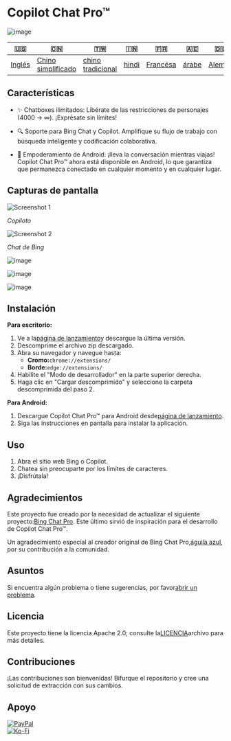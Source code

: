 # Copilot Chat Pro™

![image](https://user-images.githubusercontent.com/69091361/297645227-67e62dd6-9322-4622-aa35-f7624fdf8698.png)

| 🇺🇸                | 🇨🇳                                  | 🇹🇼                                 | 🇮🇳                  | 🇫🇷                     | 🇦🇪                  | 🇩🇪                   | 🇯🇵                    | 🇪🇸                    |
| ------------------- | ------------------------------------- | ------------------------------------ | --------------------- | ------------------------ | --------------------- | ---------------------- | ----------------------- | ----------------------- |
| [Inglés](README.md) | [Chino simplificado](README.zh-CN.md) | [chino tradicional](README.zh-TW.md) | [hindi](README.hi.md) | [Francésa](README.fr.md) | [árabe](README.ar.md) | [Alemán](README.de.md) | [japonés](README.ja.md) | [Español](README.es.md) |

## Características

-   ✨ Chatboxes ilimitados: Libérate de las restricciones de personajes (4000 -> ∞). ¡Exprésate sin límites!

-   🔍 Soporte para Bing Chat y Copilot. Amplifique su flujo de trabajo con búsqueda inteligente y codificación colaborativa.

-   📱 Empoderamiento de Android: ¡lleva la conversación mientras viajas! Copilot Chat Pro™ ahora está disponible en Android, lo que garantiza que permanezca conectado en cualquier momento y en cualquier lugar.

## Capturas de pantalla

![Screenshot 1](https://user-images.githubusercontent.com/69091361/297644441-b17ea2d1-94c4-4543-92fd-d094bb8187c6.png)

_Copiloto_

![Screenshot 2](https://user-images.githubusercontent.com/69091361/297644588-1b3c7295-c6b2-46f9-9999-a99c95aad580.png)

_Chat de Bing_

![image](https://github.com/qzxtu/Copilot-Chat-Pro/assets/69091361/765cde2d-514f-449f-b88b-5cbef013560a)

![image](https://github.com/qzxtu/Copilot-Chat-Pro/assets/69091361/fd7288a6-d153-4c45-ba7a-32662374b4a3)

![image](https://github.com/qzxtu/Copilot-Chat-Pro/assets/69091361/56b8c6a1-19c4-440b-9467-64b6c45013bf)

## Instalación

**Para escritorio:**

1.  Ve a la[página de lanzamiento](https://github.com/qzxtu/Copilot-Chat-Pro/releases)y descargue la última versión.
2.  Descomprime el archivo zip descargado.
3.  Abra su navegador y navegue hasta:
    -   **Cromo:**`chrome://extensions/`
    -   **Borde:**`edge://extensions/`
4.  Habilite el "Modo de desarrollador" en la parte superior derecha.
5.  Haga clic en "Cargar descomprimido" y seleccione la carpeta descomprimida del paso 2.

**Para Android:**

1.  Descargue Copilot Chat Pro™ para Android desde[página de lanzamiento](https://github.com/qzxtu/Copilot-Chat-Pro/releases).
2.  Siga las instrucciones en pantalla para instalar la aplicación.

## Uso

1.  Abra el sitio web Bing o Copilot.
2.  Chatea sin preocuparte por los límites de caracteres.
3.  ¡Disfrútala!

## Agradecimientos

Este proyecto fue creado por la necesidad de actualizar el siguiente proyecto:[Bing Chat Pro](https://github.com/blueagler/Bing-Chat-Pro). Este último sirvió de inspiración para el desarrollo de Copilot Chat Pro™.

Un agradecimiento especial al creador original de Bing Chat Pro,[águila azul](https://github.com/blueagler), por su contribución a la comunidad.

## Asuntos

Si encuentra algún problema o tiene sugerencias, por favor[abrir un problema](https://github.com/qzxtu/copilot-chat-pro/issues).

## Licencia

Este proyecto tiene la licencia Apache 2.0; consulte la[LICENCIA](LICENSE)archivo para más detalles.

## Contribuciones

¡Las contribuciones son bienvenidas! Bifurque el repositorio y cree una solicitud de extracción con sus cambios.

## Apoyo

[![PayPal](https://img.shields.io/badge/PayPal-00457C?style=for-the-badge&logo=paypal&logoColor=white)](https://paypal.me/nova355killer)  
[![Ko-Fi](https://img.shields.io/badge/kofi-00457C?style=for-the-badge&logo=ko-fi&logoColor=white)](https://ko-fi.com/nova355)
